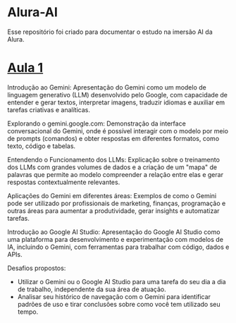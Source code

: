 # Alura-AI
Esse repositório foi criado para documentar o estudo na imersão AI da Alura.

# [Aula 1](Aula%201/Aula1.md)

Introdução ao Gemini: Apresentação do Gemini como um modelo de linguagem generativo (LLM) desenvolvido pelo Google, com capacidade de entender e gerar textos, interpretar imagens, traduzir idiomas e auxiliar em tarefas criativas e analíticas.

Explorando o gemini.google.com: Demonstração da interface conversacional do Gemini, onde é possível interagir com o modelo por meio de prompts (comandos) e obter respostas em diferentes formatos, como texto, código e tabelas.

Entendendo o Funcionamento dos LLMs: Explicação sobre o treinamento dos LLMs com grandes volumes de dados e a criação de um "mapa" de palavras que permite ao modelo compreender a relação entre elas e gerar respostas contextualmente relevantes.

Aplicações do Gemini em diferentes áreas: Exemplos de como o Gemini pode ser utilizado por profissionais de marketing, finanças, programação e outras áreas para aumentar a produtividade, gerar insights e automatizar tarefas.

Introdução ao Google AI Studio: Apresentação do Google AI Studio como uma plataforma para desenvolvimento e experimentação com modelos de IA, incluindo o Gemini, com ferramentas para trabalhar com código, dados e APIs.

Desafios propostos:
- Utilizar o Gemini ou o Google AI Studio para uma tarefa do seu dia a dia de trabalho, independente da sua área de atuação.
- Analisar seu histórico de navegação com o Gemini para identificar padrões de uso e tirar conclusões sobre como você tem utilizado seu tempo.

